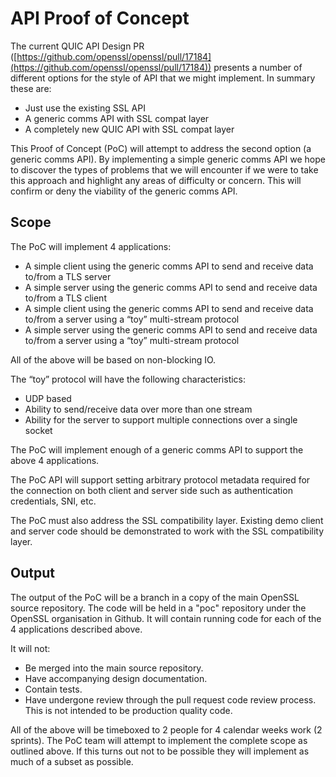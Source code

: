 # API Proof of Concept

The current QUIC API Design PR ([https://github.com/openssl/openssl/pull/17184](https://github.com/openssl/openssl/pull/17184)) presents a number of different options for the style of API that we might implement. In summary these are:

* Just use the existing SSL API
* A generic comms API with SSL compat layer
* A completely new QUIC API with SSL compat layer

This Proof of Concept (PoC) will attempt to address the second option (a generic comms API). By implementing a simple generic comms API we hope to discover the types of problems that we will encounter if we were to take this approach and highlight any areas of difficulty or concern. This will confirm or deny the viability of the generic comms API.

## Scope

The PoC will implement 4 applications:

* A simple client using the generic comms API to send and receive data to/from a TLS server
* A simple server using the generic comms API to send and receive data to/from a TLS client
* A simple client using the generic comms API to send and receive data to/from a server using a “toy” multi-stream protocol
* A simple server using the generic comms API to send and receive data to/from a server using a “toy” multi-stream protocol

All of the above will be based on non-blocking IO.

The “toy” protocol will have the following characteristics:

* UDP based
* Ability to send/receive data over more than one stream
* Ability for the server to support multiple connections over a single socket

The PoC will implement enough of a generic comms API to support the above 4 applications.

The PoC API will support setting arbitrary protocol metadata required for the connection on both client and server side such as authentication credentials, SNI, etc.

The PoC must also address the SSL compatibility layer. Existing demo client and server code should be demonstrated to work with the SSL compatibility layer.

## Output

The output of the PoC will be a branch in a copy of the main OpenSSL source repository. The code will be held in a "poc" repository under the OpenSSL organisation in Github. It will contain running code for each of the 4 applications described above.

It will not:

* Be merged into the main source repository.
* Have accompanying design documentation.
* Contain tests.
* Have undergone review through the pull request code review process. This is not intended to be production quality code.

All of the above will be timeboxed to 2 people for 4 calendar weeks work (2 sprints). The PoC team will attempt to implement the complete scope as outlined above. If this turns out not to be possible they will implement as much of a subset as possible.

